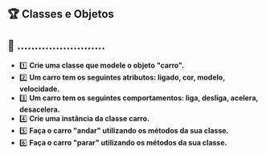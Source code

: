 ## 🏆 Classes e Objetos

## 🚗 .........................

- 1️⃣ **Crie uma classe que modele o objeto "carro".**
- 2️⃣ **Um carro tem os seguintes atributos: ligado, cor, modelo, velocidade.**
- 3️⃣ **Um carro tem os seguintes comportamentos: liga, desliga, acelera, desacelera.**
- 4️⃣ **Crie uma instância da classe carro.**
- 5️⃣ **Faça o carro "andar" utilizando os métodos da sua classe.**
- 6️⃣ **Faça o carro "parar" utilizando os métodos da sua classe.**
